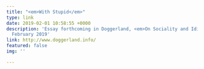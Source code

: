 ```yaml
---
title: "<em>With Stupid</em>"
type: link
date: 2019-02-01 10:58:55 +0000
description: 'Essay forthcoming in Doggerland, <em>On Sociality and Idiocy: A Reader</em>,
  February 2019'
link: http://www.doggerland.info/
featured: false
img: ''

---
```

